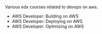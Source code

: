 Various edx courses related to devops on aws.

* AWS Developer: Building on AWS
* AWS Developer: Deploying on AWS
* AWS Developer: Optimizing on AWS
